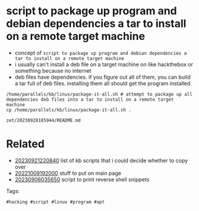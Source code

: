 # script to package up program and debian dependencies a tar to install on a remote target machine

- concept of `script to package up program and debian dependencies a tar to install on a remote target machine`
- i usually can't install a deb file on a target machine on like hackthebox or something because no internet 
- deb files have dependencies. if you figure out all of them, you can build a tar full of deb files. installing them all should get the program installed.

```
/home/parallels/kb/linux/package-it-all.sh # attempt to package up all dependencies deb files into a tar to install on a remote target machine
cp /home/parallels/kb/linux/package-it-all.sh .
```

` zet/20230928185944/README.md `

# Related

- [20230921220840](/zet/20230921220840/README.md) list of kb scripts that i could decide whether to copy over
- [20221009192000](/zet/20221009192000/README.md) stuff to put on main page
- [20230906035650](/zet/20230906035650/README.md) script to print reverse shell snippets

Tags:

    #hacking #script #linux #program #apt
